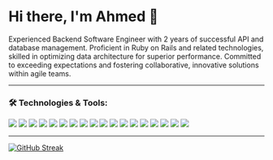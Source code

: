 # Hi there, I'm Ahmed 👋

Experienced Backend Software Engineer with 2 years of successful API and database management. Proficient in Ruby on Rails and related technologies, skilled in optimizing data architecture for superior performance. Committed to exceeding expectations and fostering collaborative, innovative solutions within agile teams.

---

### 🛠️ Technologies & Tools:

<p align="left">
  <!-- Programming Languages & Frameworks -->
  <img src="https://img.shields.io/badge/Ruby-informational?style=flat&logo=ruby&logoColor=white&color=cc342d"/>
  <img src="https://img.shields.io/badge/Rails-informational?style=flat&logo=ruby-on-rails&logoColor=white&color=cc0000"/>
  <img src="https://img.shields.io/badge/Python-informational?style=flat&logo=python&logoColor=white&color=3776AB"/>
  <img src="https://img.shields.io/badge/JavaScript-informational?style=flat&logo=javascript&logoColor=white&color=f7df1e"/>
  <img src="https://img.shields.io/badge/Node.js-informational?style=flat&logo=node.js&logoColor=white&color=339933"/>

  <!-- Databases -->
  <img src="https://img.shields.io/badge/MySQL-informational?style=flat&logo=mysql&logoColor=white&color=4479A1"/>
  <img src="https://img.shields.io/badge/PostgreSQL-informational?style=flat&logo=postgresql&logoColor=white&color=336791"/>
  <img src="https://img.shields.io/badge/Redis-informational?style=flat&logo=redis&logoColor=white&color=DC382D"/>

  <!-- Background Jobs -->
  <img src="https://img.shields.io/badge/Sidekiq-informational?style=flat&logo=sidekiq&logoColor=white&color=D13F31"/>

  <!-- DevOps & Cloud -->
  <img src="https://img.shields.io/badge/Docker-informational?style=flat&logo=docker&logoColor=white&color=2496ED"/>
  <img src="https://img.shields.io/badge/ElasticSearch-informational?style=flat&logo=elasticsearch&logoColor=white&color=005571"/>
  <img src="https://img.shields.io/badge/RabbitMQ-informational?style=flat&logo=rabbitmq&logoColor=white&color=FF6600"/>
  <img src="https://img.shields.io/badge/AWS-informational?style=flat&logo=amazon-aws&logoColor=white&color=232F3E"/>
  <img src="https://img.shields.io/badge/Azure-informational?style=flat&logo=microsoft-azure&logoColor=white&color=0078D4"/>

  <!-- CI/CD -->
  <img src="https://img.shields.io/badge/Jenkins-informational?style=flat&logo=jenkins&logoColor=white&color=D24939"/>
  <img src="https://img.shields.io/badge/Kubernetes-informational?style=flat&logo=kubernetes&logoColor=white&color=326CE5"/>
  <img src="https://img.shields.io/badge/Semaphore-informational?style=flat&logo=semaphore-ci&logoColor=white&color=19A974"/>
  <img src="https://img.shields.io/badge/GitHub%20Actions-informational?style=flat&logo=github-actions&logoColor=white&color=2088FF"/>
</p>

---

[![GitHub Streak](https://github-readme-streak-stats.herokuapp.com?user=styx-404&theme=nord&hide_border=true&exclude_days=Fri%2CSat&card_width=1100)](https://git.io/streak-stats)
